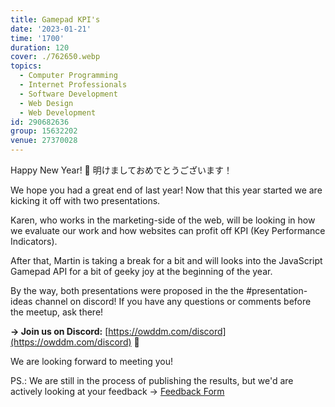 ```yaml
---
title: Gamepad KPI's
date: '2023-01-21'
time: '1700'
duration: 120
cover: ./762650.webp
topics:
  - Computer Programming
  - Internet Professionals
  - Software Development
  - Web Design
  - Web Development
id: 290682636
group: 15632202
venue: 27370028
---
```


Happy New Year! 🎊 明けましておめでとうございます！

We hope you had a great end of last year! Now that this year started we are kicking it off with two presentations.

Karen, who works in the marketing-side of the web, will be looking in how we evaluate our work and how websites can profit off KPI (Key Performance Indicators).

After that, Martin is taking a break for a bit and will looks into the JavaScript Gamepad API for a bit of geeky joy at the beginning of the year.

By the way, both presentations were proposed in the the #presentation-ideas channel on discord! If you have any questions or comments before the meetup, ask there!

**→ Join us on Discord:** [https://owddm.com/discord](https://owddm.com/discord) 💬

We are looking forward to meeting you!

PS.: We are still in the process of publishing the results, but we'd are actively looking at your feedback → [Feedback Form](https://forms.gle/bVN8vrMrBCNkqpcd9)
